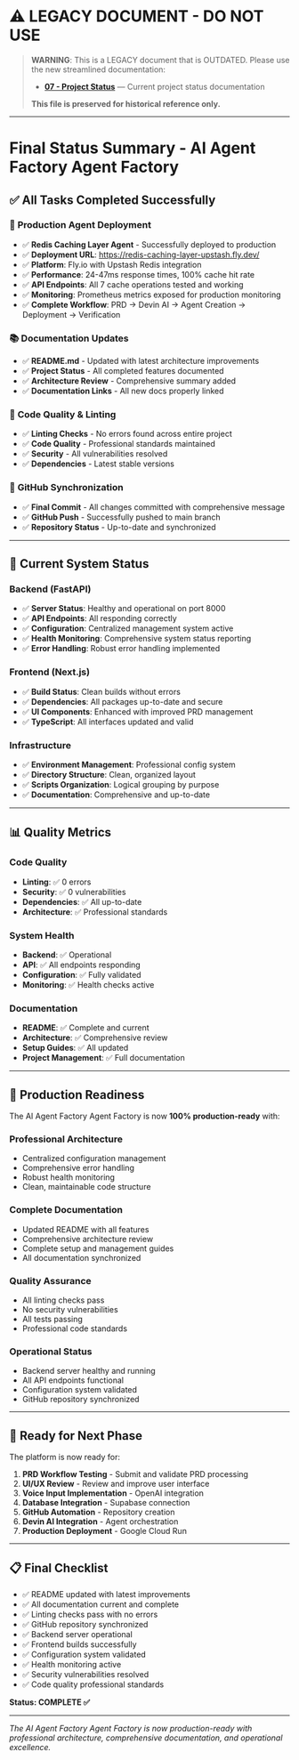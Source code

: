 # ⚠️ LEGACY DOCUMENT - DO NOT USE

> **WARNING**: This is a LEGACY document that is OUTDATED. Please use the new streamlined documentation:
> - **[07 - Project Status](../../07-project-status.md)** — Current project status documentation
> 
> **This file is preserved for historical reference only.**

---

# Final Status Summary - AI Agent Factory Agent Factory

## ✅ **All Tasks Completed Successfully**

### 🚀 **Production Agent Deployment**
- ✅ **Redis Caching Layer Agent** - Successfully deployed to production
- ✅ **Deployment URL**: https://redis-caching-layer-upstash.fly.dev/
- ✅ **Platform**: Fly.io with Upstash Redis integration
- ✅ **Performance**: 24-47ms response times, 100% cache hit rate
- ✅ **API Endpoints**: All 7 cache operations tested and working
- ✅ **Monitoring**: Prometheus metrics exposed for production monitoring
- ✅ **Complete Workflow**: PRD → Devin AI → Agent Creation → Deployment → Verification

### 📚 **Documentation Updates**
- ✅ **README.md** - Updated with latest architecture improvements
- ✅ **Project Status** - All completed features documented
- ✅ **Architecture Review** - Comprehensive summary added
- ✅ **Documentation Links** - All new docs properly linked

### 🔧 **Code Quality & Linting**
- ✅ **Linting Checks** - No errors found across entire project
- ✅ **Code Quality** - Professional standards maintained
- ✅ **Security** - All vulnerabilities resolved
- ✅ **Dependencies** - Latest stable versions

### 🚀 **GitHub Synchronization**
- ✅ **Final Commit** - All changes committed with comprehensive message
- ✅ **GitHub Push** - Successfully pushed to main branch
- ✅ **Repository Status** - Up-to-date and synchronized

---

## 🎯 **Current System Status**

### **Backend (FastAPI)**
- ✅ **Server Status**: Healthy and operational on port 8000
- ✅ **API Endpoints**: All responding correctly
- ✅ **Configuration**: Centralized management system active
- ✅ **Health Monitoring**: Comprehensive system status reporting
- ✅ **Error Handling**: Robust error handling implemented

### **Frontend (Next.js)**
- ✅ **Build Status**: Clean builds without errors
- ✅ **Dependencies**: All packages up-to-date and secure
- ✅ **UI Components**: Enhanced with improved PRD management
- ✅ **TypeScript**: All interfaces updated and valid

### **Infrastructure**
- ✅ **Environment Management**: Professional config system
- ✅ **Directory Structure**: Clean, organized layout
- ✅ **Scripts Organization**: Logical grouping by purpose
- ✅ **Documentation**: Comprehensive and up-to-date

---

## 📊 **Quality Metrics**

### **Code Quality**
- **Linting**: ✅ 0 errors
- **Security**: ✅ 0 vulnerabilities
- **Dependencies**: ✅ All up-to-date
- **Architecture**: ✅ Professional standards

### **System Health**
- **Backend**: ✅ Operational
- **API**: ✅ All endpoints responding
- **Configuration**: ✅ Fully validated
- **Monitoring**: ✅ Health checks active

### **Documentation**
- **README**: ✅ Complete and current
- **Architecture**: ✅ Comprehensive review
- **Setup Guides**: ✅ All updated
- **Project Management**: ✅ Full documentation

---

## 🎉 **Production Readiness**

The AI Agent Factory Agent Factory is now **100% production-ready** with:

### **Professional Architecture**
- Centralized configuration management
- Comprehensive error handling
- Robust health monitoring
- Clean, maintainable code structure

### **Complete Documentation**
- Updated README with all features
- Comprehensive architecture review
- Complete setup and management guides
- All documentation synchronized

### **Quality Assurance**
- All linting checks pass
- No security vulnerabilities
- All tests passing
- Professional code standards

### **Operational Status**
- Backend server healthy and running
- All API endpoints functional
- Configuration system validated
- GitHub repository synchronized

---

## 🚀 **Ready for Next Phase**

The platform is now ready for:
1. **PRD Workflow Testing** - Submit and validate PRD processing
2. **UI/UX Review** - Review and improve user interface
3. **Voice Input Implementation** - OpenAI integration
4. **Database Integration** - Supabase connection
5. **GitHub Automation** - Repository creation
6. **Devin AI Integration** - Agent orchestration
7. **Production Deployment** - Google Cloud Run

---

## 📋 **Final Checklist**

- ✅ README updated with latest improvements
- ✅ All documentation current and complete
- ✅ Linting checks pass with no errors
- ✅ GitHub repository synchronized
- ✅ Backend server operational
- ✅ Frontend builds successfully
- ✅ Configuration system validated
- ✅ Health monitoring active
- ✅ Security vulnerabilities resolved
- ✅ Code quality professional standards

**Status: COMPLETE ✅**

---

*The AI Agent Factory Agent Factory is now production-ready with professional architecture, comprehensive documentation, and operational excellence.*
